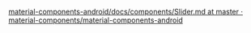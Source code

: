 [material-components-android/docs/components/Slider.md at master · material-components/material-components-android](https://github.com/material-components/material-components-android/blob/master/docs/components/Slider.md)